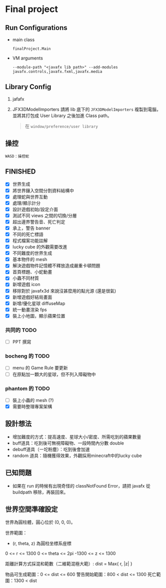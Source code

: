 # Final project

## Run Configurations

- main class

    ```
    finalProject.Main
    ```

- VM arguments

    ```
    --module-path "<javafx lib path>" --add-modules javafx.controls,javafx.fxml,javafx.media
    ```

## Library Config

1. jafafx

2. JFX3DModelImporters
    請將 lib 底下的 `JFX3DModelImporters` 複製到電腦，並將其打包成 User Library 之後加進 Class path。
    > 在 `window/preference/user library`

## 操控

```
WASD：操控蛇
```

## FINISHED

- [x] 世界生成
- [x] 將世界鑲入空間分割資料結構中
- [x] 處理蛇與世界互動
- [x] 處理/顯示計分
- [x] 設計遊戲初始/設定介面
- [x] 測試不同 views 之間的切換/分層
- [x] 超出邊界警告音、死亡判定
- [x] 承上，警告 banner
- [x] 不同的死亡標語
- [x] 程式檔案功能註解
- [x] lucky cube 的外觀需要改進
- [x] 不同難度的世界生成
- [x] 基本物件的 mesh
- [x] 解決遊戲物件記憶體不釋放造成嚴重卡頓問題
- [x] 首頁標題、小蛇動畫
- [x] 小蟲不同材質
- [x] 新增遊戲 icon
- [x] 移除對於 javafx3d 來說沒甚麼用的點光源 (還是很氣)
- [x] 新增遊戲好結局畫面
- [x] 新增/優化星球 diffuseMap
- [x] 統一動畫渲染 fps
- [x] 裝上小地圖，顯示蘋果位置

### 共同的 TODO

- [ ] PPT 撰寫

### bocheng 的 TODO

- [ ] menu 的 Game Rule 要更新
- [ ] 在原點加一顆大的星球，但不列入障礙物中

### phantom 的 TODO

- [ ] 裝上小蟲的 mesh (?)
- [x] 需要時整理專案架構

## 設計想法

- 增加難度的方式：提高速度、星球大小/密度、所需吃到的蘋果數量
- buff道具：吃到後可無視障礙物、一段時間內分數 double
- debuff道具（一坨粉塵）：吃到後會加速
- random 道具：隨機獲得效果，外觀採用minecraft中的lucky cube

## 已知問題

- 如果在 run 的時候有出現奇怪的 classNotFound Error，請把 javafx 從 buildpath 移除，再裝回來。

## 世界空間準確設定

世界為圓柱體，圓心位於 (0, 0, 0)。

世界範圍：

- (r, theta, z) 為圓柱坐標系座標

0 <= r <= 1300
0 <= theta <= 2pi
-1300 <= z <= 1300

距離計算方式採混和範數（二維範混極大範）:
dist = Max{ r, |z| }

物品可生成範圍：0 <= dist <= 600
警告開始範圍：800 < dist <= 1300
死亡範圍：1300 < dist
